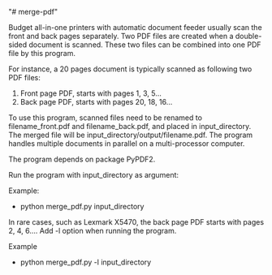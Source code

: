 "# merge-pdf" 

Budget all-in-one printers with automatic document feeder usually scan the front and back pages separately.  Two PDF files are created when a double-sided document is scanned.  These two files can be combined into one PDF file by this program.

For instance, a 20 pages document is typically scanned as following two PDF files:
1. Front page PDF, starts with pages 1, 3, 5...
2. Back page PDF, starts with pages 20, 18, 16...

To use this program, scanned files need to be renamed to filename_front.pdf and filename_back.pdf, and placed in input_directory. The merged file will be input_directory/output/filename.pdf.  The program handles multiple documents in parallel on a multi-processor computer.

The program depends on package PyPDF2.

Run the program with input_directory as argument:

Example:
- python merge_pdf.py input_directory

In rare cases, such as Lexmark X5470, the back page PDF starts with pages 2, 4, 6....  Add -l option when running the program.

Example
- python merge_pdf.py -l input_directory





